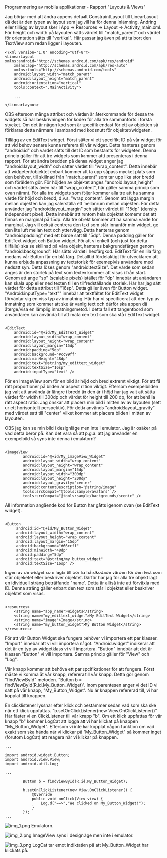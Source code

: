 Programmering av mobila applikationer - Rapport "Layouts & Views"


Jag börjar med att ändra appens defualt ConstraintLayout till LinearLayout då det är den typen av layout som jag vill ha för denna inlämning. 
Ändring eller tillägg av layout sker i App -> Resources -> Layout -> Activity_main.xml. För height och width på layouten sätts värdet till "match_parent" 
och värdet för orientation sätts till "vertikal".
Här passar jag även på att ta bort den TextView som redan ligger i layouten. 

```
<?xml version="1.0" encoding="utf-8"?>
<LinearLayout xmlns:android="http://schemas.android.com/apk/res/android"
    xmlns:app="http://schemas.android.com/apk/res-auto"
    xmlns:tools="http://schemas.android.com/tools"
    android:layout_width="match_parent"
    android:layout_height="match_parent"
    android:orientation="vertical"
    tools:context=".MainActivity">
    
    ...
    
</LinearLayout>

```
OBS eftersom många attribut och värden är återkommande för dessa tre widgets så har beskrivningen för koden för alla tre sammanförts i första stycket. Om det är någon kod som är 
specifik endast för ett av objekten så förklaras detta närmare i samband med kodsnutt för objektet/widgeten.

Tillägg av en EditText widget. Först sätter vi ett specifikt ID på vår widget för att vid behov senare kunna referera till vår widget. Detta hanteras genom "android:id"
och värdet sätts till det ID som bestämts för widgeten. Denna princip gäller för att tre widgets som kommer attt presenteras i denna rapport.
För att ändra bredden på denna widget anger jag "android:layout_width" och sätter värdet till "wrap_content". Detta innebär att 
widgeten/objektet enbart kommer att ta upp såpass mycket plats som den behöver, till skillnad från "match_parent" som tar upp lika stor bredd som föräldern gör.
För höjden av objektet anges "android:layout_height" och värdet sätts även här till "wrap_content", här gäller samma princip som ovan nämnt. För alla tre widgets
som följer kommer alla tre att ha samma värde för höjd och bredd, d.v.s. "wrap_content". 
Genom att lägga margin mellan objekten kan jag sälerställa ett mellanrum mellan objekten. För detta använder jag "android:layout_margin" och sätter värdet till "15dp"
(density independent pixel). Detta innebär att runtom hela objektet komemr det att finnas en marginal på 15dp. Alla tre objekt kommer att ha samma värde för marginal.
Jag vill också centrera den text som står innanför min widget, ge den lite luft mellan text och yttervägg. Detta hanteras genom "android:padding" med ett bärde satt till
"5dp". Denna padding gäller för EditText widget och Button widget. 
För att vi enkelt (och just för detta tillfälle) ska se skillnad på våra objekt, hanteras bakgrundsfärgen genom "android:background". Här sätts värdet i hexfärgkod.
EditText får en lila färg medans vår Button får en blå färg.
Det alltid fördelaktigt för utvecklaren att kunna erbjuda anpassning av textstorlek för exemeplvis användare med nedsatt syn. Detta löses genom "android:textSize".
Det värde som sedan anges är den storlek på text som texten kommer att visas i från start. Genom att ange "sp" (scalable pixels) istället för "dp" innebär att anändaren
kan skala upp eller ned texten till en tillfredställande storlek. Här har jag sätt värdet för detta attribut till "16sp". Detta gäller även för Button widget.
"Android:inputType="text"" innebär att textfältet för EditText widget förväntar sig en viss typ av inmatning. Här har vi specificerat att den typ av inmatning som kommer att
ske är vanlig text och därför ska appen då återge/visa en lämplig inmatningsmetod. I detta fall ett tangentbord som användaren kan använda till att mata den text som ska stå i 
EditText widget.


```

<EditText
    android:id="@+id/My_EditText_Widget"
    android:layout_width="wrap_content"
    android:layout_height="wrap_content"
    android:layout_margin="15dp"
    android:padding="5dp"
    android:background="#cc99ff"
    android:minHeight="48dp"
    android:text="@string/my_edittext_widget"
    android:textSize="16sp"
    android:inputType="text" />

```

För en ImageView som för en bild är höjd och bred extremt viktigt. För att få rätt proportioner på bilden är aspect ration viktigt. Eftersom exempelbilden jag
valt att använda är längre i bredd än den är i höjd har jag valt att sätta värdet för width till 300dp och värdet för height till 200 dp, för att behålla rätt
aspect ratio.
Jag önskar att placera min bild i mitten av av layouten (sett ur ett horisontellt perspektiv). För detta används "android:layout_gravity" med värdet satt 
till "center" vilket kommer att placera bilden i mitten av layouten.

OBS jag kan se min bild i designläge men inte i emulator. Jag är osäker på vad detta beror på. Kan det vara så att p.g.a. att jag använder en exempelbild så
syns inte denna i emulatorn?

```

<ImageView
        android:id="@+id/My_imageView_Widget"
        android:layout_width="wrap_content"
        android:layout_height="wrap_content"
        android:layout_margin="15dp"
        android:layout_width="300dp"
        android:layout_height="200dp"
        android:layout_gravity="center"
        android:contentDescription="@string/image"
        tools:srcCompat="@tools:sample/avatars" />
        tools:srcCompat="@tools:sample/backgrounds/scenic" />

```

All information angående kod för Button har gåtts igenom ovan (se EditText widget).

```

<Button
     android:id="@+id/My_Button_Widget"
     android:layout_width="wrap_content"
     android:layout_height="wrap_content"
     android:layout_margin="15dp"
     android:background="#66ccff"
     android:minWidth="48dp"
     android:padding="5dp"
     android:text="@string/my_button_widget"
     android:textSize="16sp" />

```

Ingen av de widget som lagts till bör ha hårdkodade värden för den text som står objeketet eller beskriver objektet. Därför har jag för alla tre objekt lagt
en idividuell sträng beträffande "name". Detta är alltså inte att förväxla med ID. Denna sträng gäller enbart den text som står i objektet eller beskriver objektet
som visas.

```

<resources>
    <string name="app_name">Widgets</string>
    <string name="my_edittext_widget">My EditText Widget</string>
    <string name="image">Image</string>
    <string name="my_button_widget">My Button Widget</string>
</resources>

```

För att vår Button Widget ska fungera behöver vi importera ett par klasser. "Import" innebär att vi vill importera något. "Android.widget" indikerar att
det är en typ av widgetklass vi vill importera. "Button" innebär att det är klassen "Button" vi vill importera. Samma princip gäller för "View" och "Log".

Vår knapp kommer att behöva ett par spcifikationer för att fungera. Först måste vi komma åt vår knapp, referera till vår knapp. Detta gör genom "findViewById" metoden.
"Button b = findViewById(R.id.My_Button_Widget)". Inom parentesen anger vi det ID vi satt på vår knapp, "My_Button_Widget". Nu är knappen refererad till, vi har kopplat till knappen. 

En clicklistener lyssnar efter klick och bestämmer sedan vad som ska ske när ett klick uppfattas. "b.setOnClickListener(new View.OnClickListener()" Här fäster vi en ClickListener till
vår knapp "b". Om ett klick uppfattas för vår knapp "b" kommer LogCat att logga att vi har klickat på knappen "My_Button_Widget". Eftersom vi inte har kopplat någon funktion om vad exakt 
som ska hända när vi klickar på "My_Button_Widget" så kommer inget (förutom LogCat) att reagera när vi klickar på knappen.

```
... 

import android.widget.Button;
import android.view.View;
import android.util.Log;

...

        Button b = findViewById(R.id.My_Button_Widget);

        b.setOnClickListener(new View.OnClickListener() {
            @Override
            public void onClick(View view) {
                Log.d("==>","We clicked on My_Button_Widget!");
            }
        });
...       

```

![img_1.png](img_1.png)
Emulatorn.

![img_2.png](img_2.png)
ImageView syns i designläge men inte i emulator.

![img_3.png](img_3.png)
LogCat tar emot indiktation på att My_Button_Widget har klickats på.





